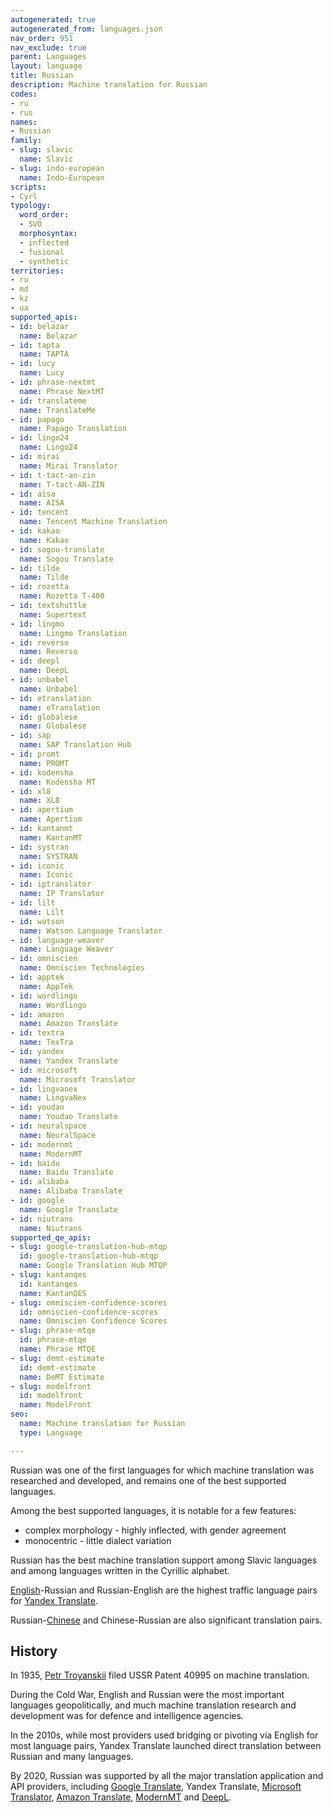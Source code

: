 ```yaml
---
autogenerated: true
autogenerated_from: languages.json
nav_order: 951
nav_exclude: true
parent: Languages
layout: language
title: Russian
description: Machine translation for Russian
codes:
- ru
- rus
names:
- Russian
family:
- slug: slavic
  name: Slavic
- slug: indo-european
  name: Indo-European
scripts:
- Cyrl
typology:
  word_order:
  - SVO
  morphosyntax:
  - inflected
  - fusional
  - synthetic
territories:
- ru
- md
- kz
- ua
supported_apis:
- id: belazar
  name: Belazar
- id: tapta
  name: TAPTA
- id: lucy
  name: Lucy
- id: phrase-nextmt
  name: Phrase NextMT
- id: translateme
  name: TranslateMe
- id: papago
  name: Papago Translation
- id: lingo24
  name: Lingo24
- id: mirai
  name: Mirai Translator
- id: t-tact-an-zin
  name: T-tact-AN-ZIN
- id: aisa
  name: AISA
- id: tencent
  name: Tencent Machine Translation
- id: kakao
  name: Kakao
- id: sogou-translate
  name: Sogou Translate
- id: tilde
  name: Tilde
- id: rozetta
  name: Rozetta T-400
- id: textshuttle
  name: Supertext
- id: lingmo
  name: Lingmo Translation
- id: reverso
  name: Reverso
- id: deepl
  name: DeepL
- id: unbabel
  name: Unbabel
- id: etranslation
  name: eTranslation
- id: globalese
  name: Globalese
- id: sap
  name: SAP Translation Hub
- id: promt
  name: PROMT
- id: kodensha
  name: Kodensha MT
- id: xl8
  name: XL8
- id: apertium
  name: Apertium
- id: kantanmt
  name: KantanMT
- id: systran
  name: SYSTRAN
- id: iconic
  name: Iconic
- id: iptranslator
  name: IP Translator
- id: lilt
  name: Lilt
- id: watson
  name: Watson Language Translator
- id: language-weaver
  name: Language Weaver
- id: omniscien
  name: Omniscien Technologies
- id: apptek
  name: AppTek
- id: wordlingo
  name: Wordlingo
- id: amazon
  name: Amazon Translate
- id: textra
  name: TexTra
- id: yandex
  name: Yandex Translate
- id: microsoft
  name: Microsoft Translator
- id: lingvanex
  name: LingvaNex
- id: youdao
  name: Youdao Translate
- id: neuralspace
  name: NeuralSpace
- id: modernmt
  name: ModernMT
- id: baidu
  name: Baidu Translate
- id: alibaba
  name: Alibaba Translate
- id: google
  name: Google Translate
- id: niutrans
  name: Niutrans
supported_qe_apis:
- slug: google-translation-hub-mtqp
  id: google-translation-hub-mtqp
  name: Google Translation Hub MTQP
- slug: kantanqes
  id: kantanqes
  name: KantanQES
- slug: omniscien-confidence-scores
  id: omniscien-confidence-scores
  name: Omniscien Confidence Scores
- slug: phrase-mtqe
  id: phrase-mtqe
  name: Phrase MTQE
- slug: demt-estimate
  id: demt-estimate
  name: DeMT Estimate
- slug: modelfront
  id: modelfront
  name: ModelFront
seo:
  name: Machine translation for Russian
  type: Language

---
```

Russian was one of the first languages for which machine translation was researched and developed, and remains one of the best supported languages.

Among the best supported languages, it is notable for a few features:
* complex morphology - highly inflected, with gender agreement
* monocentric - little dialect variation

Russian has the best machine translation support among Slavic languages and among languages written in the Cyrillic alphabet.

[English](/english)-Russian and Russian-English are the highest traffic language pairs for [Yandex Translate](/yandex).

Russian-[Chinese](/chinese) and Chinese-Russian are also significant translation pairs.

## History

In 1935, [Petr Troyanskii](/petr-troyanskii) filed USSR Patent 40995 on machine translation.

During the Cold War, English and Russian were the most important languages geopolitically, and much machine translation research and development was for defence and intelligence agencies.

In the 2010s, while most providers used bridging or pivoting via English for most language pairs, Yandex Translate launched direct translation between Russian and many languages.

By 2020, Russian was supported by all the major translation application and API providers, including [Google Translate](/google), Yandex Translate, [Microsoft Translator](/microsoft), [Amazon Translate](/amazon), [ModernMT](/modernmt) and [DeepL](/deepl).

